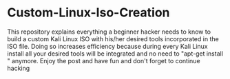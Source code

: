 # Custom-Linux-Iso-Creation

This repository explains everything a beginner hacker needs to know to build a custom Kali Linux ISO with his/her desired tools incorporated in the ISO file. Doing so increases efficiency because during every Kali Linux install all your desired tools will be integrated and no need to "apt-get install " anymore. Enjoy the post and have fun and don't forget to continue hacking
